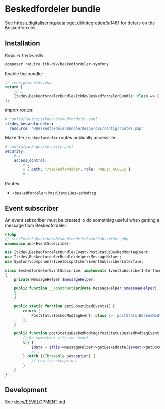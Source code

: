 # Beskedfordeler bundle

See <https://digitaliseringskataloget.dk/integration/sf1461> for details on the
Beskedfordeler.

## Installation

Require the bundle:

```sh
composer require itk-dev/beskedfordeler-symfony
```

Enable the bundle:

```php
// config/bundles.php
return [
    // …
    Itkdev\BeskedfordelerBundle\ItkdevBeskedfordelerBundle::class => ['all' => true],
];
```

Import routes:

```yaml
# config/routes/itkdev_beskedfordeler.yaml
itkdev_beskedfordeler:
  resource: '@BeskedfordelerBundle/Resources/config/routes.php'
```

Make the `/beskedfordeler` routes publically accessible:

```yaml
# config/packages/security.yaml
security:
    # …
    access_control:
        # …
        - { path: ^/beskedfordeler, role: PUBLIC_ACCESS }
        # …
```

Routes:

* `/beskedfordeler/PostStatusBeskedModtag`

## Event subscriber

An event subscriber must be created to do something useful when getting a
message from Beskedfordeler:

```php
<?php
// src/EventSubscriber/BeskedfordelerEventSubscriber.php
namespace App\EventSubscriber;

use Itkdev\BeskedfordelerBundle\Event\PostStatusBeskedModtagEvent;
use Itkdev\BeskedfordelerBundle\Helper\MessageHelper;
use Symfony\Component\EventDispatcher\EventSubscriberInterface;

class BeskedfordelerEventSubscriber implements EventSubscriberInterface
{
    private MessageHelper $messageHelper;

    public function __construct(private MessageHelper $messageHelper)
    {
    }

    public static function getSubscribedEvents() {
        return [
            PostStatusBeskedModtagEvent::class => 'postStatusBeskedModtag',
        ];
    }

    public function postStatusBeskedModtag(PostStatusBeskedModtagEvent $event): void {
        // Do something with the event.
        try {
            $data = $this->messageHelper->getBeskeddata($event->getDocument()->saveXML());
            // …
        } catch (\Throwable $exception) {
            // Log the exception.
        }
    }
}
```

## Development

See [docs/DEVELOPMENT.md](docs/DEVELOPMENT.md).
